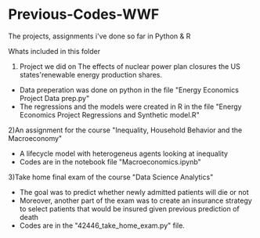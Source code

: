 # Previous-Codes-WWF
The projects, assignments i've done so far in Python &amp; R

Whats included in this folder

1) Project we did on The effects of nuclear power plan closures the US states'renewable energy production shares.
 - Data preperation was done on python in the file "Energy Economics Project Data prep.py"
 - The regressions and the models were created in R in the file "Energy Economics Project Regressions and Synthetic model.R"

2)An assignment for the course "Inequality, Household Behavior and the Macroeconomy"
 - A lifecycle model with heterogeneus agents looking at inequality
 - Codes are in the notebook file "Macroeconomics.ipynb"

3)Take home final exam of the course "Data Science Analytics"
 - The goal was to predict whether newly admitted patients will die or not
 - Moreover, another part of the exam was to create an insurance strategy to select patients that would be insured given previous prediction of death
 - Codes are in the "42446_take_home_exam.py" file.
